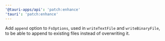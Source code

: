 ```yaml
---
'@tauri-apps/api': 'patch:enhance'
'tauri': 'patch:enhance'
---
```


Add `append` option to `FsOptions`, used in `writeTextFile` and `writeBinaryFile`, to be able to append to existing files instead of overwriting it.
